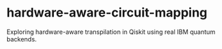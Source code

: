 # hardware-aware-circuit-mapping
Exploring hardware-aware transpilation in Qiskit using real IBM quantum backends.
